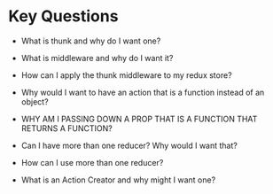 # Key Questions
* What is thunk and why do I want one?
* What is middleware and why do I want it?
* How can I apply the thunk middleware to my redux store?
* Why would I want to have an action that is a function instead of an object?
* WHY AM I PASSING DOWN A PROP THAT IS A FUNCTION THAT RETURNS A FUNCTION?

* Can I have more than one reducer? Why would I want that?
* How can I use more than one reducer?
* What is an Action Creator and why might I want one?

